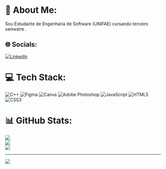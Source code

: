 # 💫 About Me:
Sou Estudante de Engenharia de Software (UNIFAE) cursando terceiro semestre .


## 🌐 Socials:
[![LinkedIn](https://img.shields.io/badge/LinkedIn-%230077B5.svg?logo=linkedin&logoColor=white)](https://linkedin.com/in/https://www.linkedin.com/in/gabriel-celestino-rodrigues/) 

# 💻 Tech Stack:
![C++](https://img.shields.io/badge/c++-%2300599C.svg?style=for-the-badge&logo=c%2B%2B&logoColor=white) ![Figma](https://img.shields.io/badge/figma-%23F24E1E.svg?style=for-the-badge&logo=figma&logoColor=white) ![Canva](https://img.shields.io/badge/Canva-%2300C4CC.svg?style=for-the-badge&logo=Canva&logoColor=white) ![Adobe Photoshop](https://img.shields.io/badge/adobe%20photoshop-%2331A8FF.svg?style=for-the-badge&logo=adobe%20photoshop&logoColor=white) ![JavaScript](https://img.shields.io/badge/javascript-%23323330.svg?style=for-the-badge&logo=javascript&logoColor=%23F7DF1E) ![HTML5](https://img.shields.io/badge/html5-%23E34F26.svg?style=for-the-badge&logo=html5&logoColor=white) ![CSS3](https://img.shields.io/badge/css3-%231572B6.svg?style=for-the-badge&logo=css3&logoColor=white)
# 📊 GitHub Stats:
![](https://github-readme-stats.vercel.app/api?username=Gabriel-Celestino&theme=default&hide_border=false&include_all_commits=false&count_private=false)<br/>
![](https://github-readme-streak-stats.herokuapp.com/?user=Gabriel-Celestino&theme=default&hide_border=false)<br/>
![](https://github-readme-stats.vercel.app/api/top-langs/?username=Gabriel-Celestino&theme=default&hide_border=false&include_all_commits=false&count_private=false&layout=compact)

---
[![](https://visitcount.itsvg.in/api?id=Gabriel-Celestino&icon=4&color=0)](https://visitcount.itsvg.in)

<!-- Proudly created with GPRM ( https://gprm.itsvg.in ) -->
